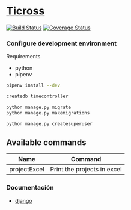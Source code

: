 # [Ticross](https://time-controller.herokuapp.com/)
[![Build Status](https://travis-ci.org/arponpes/ticross.svg?branch=master)](https://travis-ci.org/arponpes/ticross) [![Coverage Status](https://coveralls.io/repos/github/arponpes/ticross/badge.svg?branch=master)](https://coveralls.io/github/arponpes/ticross?branch=master)

### Configure development environment

Requirements

+ python
+ pipenv

``` bash
pipenv install --dev

createdb timecontroller

python manage.py migrate
python manage.py makemigrations

python manage.py createsuperuser

```
## Available commands

| Name          | Command           | 
| ------------- |:-------------:| 
| projectExcel  | Print the projects in excel |

### Documentación


* [django](https://docs.djangoproject.com/en/2.0/)

